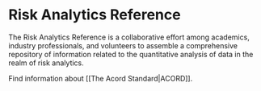 Risk Analytics Reference
========================

The Risk Analytics Reference is a collaborative effort among academics,
industry professionals, and volunteers to assemble a comprehensive
repository of information related to the quantitative analysis of data in
the realm of risk analytics.

Find information about [[The Acord Standard|ACORD]].
